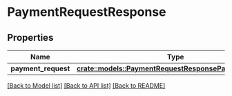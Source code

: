 # PaymentRequestResponse

## Properties

Name | Type | Description | Notes
------------ | ------------- | ------------- | -------------
**payment_request** | [**crate::models::PaymentRequestResponsePaymentRequest**](paymentRequestResponse_payment_request.md) |  | 

[[Back to Model list]](../README.md#documentation-for-models) [[Back to API list]](../README.md#documentation-for-api-endpoints) [[Back to README]](../README.md)


